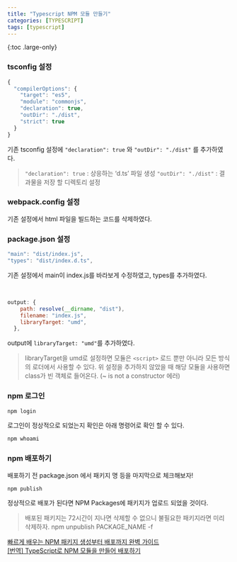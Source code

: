 ```yaml
---
title: "Typescript NPM 모듈 만들기"
categories: [TYPESCRIPT]
tags: [typescript]
---
```


{:toc .large-only}

### tsconfig 설정

```js
{
  "compilerOptions": {
    "target": "es5",
    "module": "commonjs",
    "declaration": true,
    "outDir": "./dist",
    "strict": true
  }
}
```

기존 tsconfig 설정에 `"declaration": true` 와 `"outDir": "./dist"` 를 추가하였다.

> `"declaration": true` : 상응하는 ‘d.ts’ 파일 생성
> `"outDir": "./dist"` : 결과물을 저장 할 디렉토리 설정

### webpack.config 설정

기존 설정에서 html 파일을 빌드하는 코드를 삭제하였다.

### package.json 설정

```js
"main": "dist/index.js",
"types": "dist/index.d.ts",
```

기존 설정에서 main이 index.js를 바라보게 수정하였고, types를 추가하였다.

<br/>

```js
output: {
    path: resolve(__dirname, "dist"),
    filename: "index.js",
    libraryTarget: "umd",
  },
```

output에 `libraryTarget: "umd"`를 추가하였다.

> libraryTarget을 umd로 설정하면 모듈은 `<script>` 로드 뿐만 아니라 모든 방식의 로더에서 사용할 수 있다.
> 위 설정을 추가하지 않았을 때 해당 모듈을 사용하면 class가 빈 객체로 들어온다. (~ is not a constructor 에러)

### npm 로그인

```js
npm login
```

로그인이 정상적으로 되었는지 확인은 아래 명령어로 확인 할 수 있다.

```js
npm whoami
```

### npm 배포하기

배포하기 전 package.json 에서 패키지 명 등을 마지막으로 체크해보자!

```js
npm publish
```

정상적으로 배포가 된다면 NPM Packages에 패키지가 업로드 되었을 것이다.

> 배포된 패키지는 72시간이 지나면 삭제할 수 없으니 불필요한 패키지라면 미리 삭제하자.
> npm unpublish PACKAGE_NAME -f

[빠르게 배우는 NPM 패키지 생성부터 배포까지 완벽 가이드](https://kdydesign.github.io/2020/08/28/npm-tutorial/)<br/>
[[번역] TypeScript로 NPM 모듈을 만들어 배포하기](https://blog.ull.im/engineering/2018/12/23/how-to-create-and-publish-npm-module-in-typescript.html)
